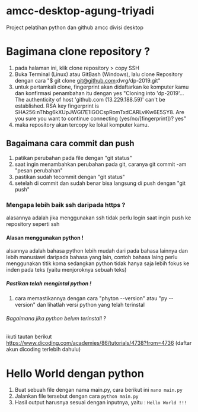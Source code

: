 # amcc-desktop-agung-triyadi
Project pelatihan python dan github amcc divisi desktop

# Bagimana clone repository ?
1. pada halaman ini, klik clone repository > copy SSH
2. Buka Terminal (Linux) atau GitBash (Windows), lalu clone Repository dengan cara
"$ git clone git@github.com:dvrg/dp-2019.git"
3. untuk pertamkali clone, fingerprint akan didaftarkan ke komputer kamu dan konfirmasi penambahan itu dengan yes
"Cloning into 'dp-2019'...
The authenticity of host 'github.com (13.229.188.59)' can't be established.
RSA key fingerprint is SHA256:nThbg6kXUpJWGl7E1IGOCspRomTxdCARLviKw6E5SY8.
Are you sure you want to continue connecting (yes/no/[fingerprint])? yes"
4. maka repository akan tercopy ke lokal komputer kamu.

## Bagaimana cara commit dan push
1. patikan perubahan pada file dengan "git status"
2. saat ingin menambahkan perubahan pada git, caranya git commit -am "pesan perubahan"
3. pastikan sudah tecommit dengan "git status"
4. setelah di commit dan sudah benar bisa langsung di push dengan "git push"

### Mengapa lebih baik ssh daripada https ?
alasannya adalah jika menggunakan ssh tidak perlu login saat ingin push ke repository seperti ssh

#### Alasan menggunakan python !
alsannya adalah bahasa python lebih mudah dari pada bahasa lainnya dan lebih manusiawi daripada bahasa yang lain, contoh bahasa laing perlu menggunakan titik koma sedangkan python tidak hanya saja lebih fokus ke inden pada teks (yaitu menjoroknya sebuah teks)

##### Pastikan telah mengintal python !
1. cara memastikannya dengan cara "phyton --version" atau "py --version" dan lihatlah versi python yang telah terinstal

###### Bagaimana jika python belum terinstall ?
ikuti tautan berikut https://www.dicoding.com/academies/86/tutorials/4738?from=4736 (daftar akun dicoding terlebih dahulu)

# Hello World dengan python
1. Buat sebuah file dengan nama main.py, cara berikut ini
`
nano main.py
`
2. Jalankan file tersebut dengan cara
`
python main.py
`
3. Hasil output harusnya sesuai dengan inputnya, yaitu :
`
Hello World !!!
`

